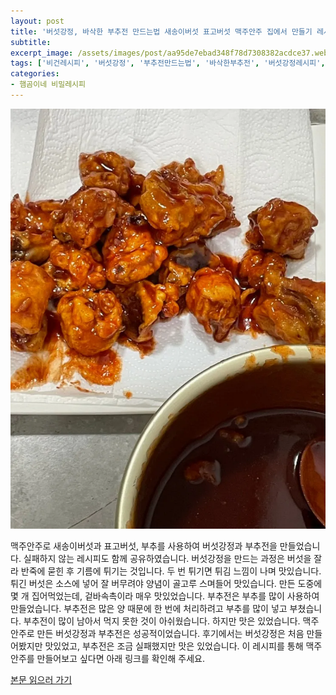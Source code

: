 ```yaml
---
layout: post
title: '버섯강정, 바삭한 부추전 만드는법 새송이버섯 표고버섯 맥주안주 집에서 만들기 레시피 | 젤리곰밥상'
subtitle: 
excerpt_image: /assets/images/post/aa95de7ebad348f78d7308382acdce37.webp
tags: ['비건레시피', '버섯강정', '부추전만드는법', '바삭한부추전', '버섯강정레시피', '비건요리', '집들이메뉴', '술안주레시피', '커플요리', '간단한술안주', '맥주안주만들기', '비건집밥', '비건', '일상이야기', '홈쿡', '요리', '레시피']
categories: 
- 햄곰이네 비밀레시피
---
```


![메인 이미지](/assets/images/post/aa95de7ebad348f78d7308382acdce37.webp)

맥주안주로 새송이버섯과 표고버섯, 부추를 사용하여 버섯강정과 부추전을 만들었습니다. 실패하지 않는 레시피도 함께 공유하였습니다. 버섯강정을 만드는 과정은 버섯을 잘라 반죽에 묻힌 후 기름에 튀기는 것입니다. 두 번 튀기면 튀김 느낌이 나며 맛있습니다. 튀긴 버섯은 소스에 넣어 잘 버무려야 양념이 골고루 스며들어 맛있습니다. 만든 도중에 몇 개 집어먹었는데, 겉바속촉이라 매우 맛있었습니다. 부추전은 부추를 많이 사용하여 만들었습니다. 부추전은 많은 양 때문에 한 번에 처리하려고 부추를 많이 넣고 부쳤습니다. 부추전이 많이 남아서 먹지 못한 것이 아쉬웠습니다. 하지만 맛은 있었습니다. 맥주안주로 만든 버섯강정과 부추전은 성공적이었습니다. 후기에서는 버섯강정은 처음 만들어봤지만 맛있었고, 부추전은 조금 실패했지만 맛은 있었습니다. 이 레시피를 통해 맥주안주를 만들어보고 싶다면 아래 링크를 확인해 주세요.

[본문 읽으러 가기](https://m.blog.naver.com/ham_eaten_jellybear/223197070139)
